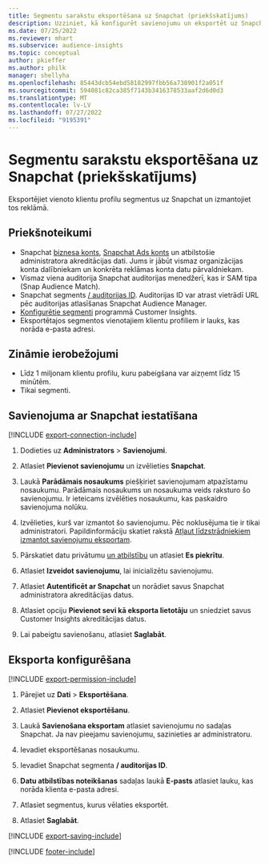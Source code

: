 ```yaml
---
title: Segmentu sarakstu eksportēšana uz Snapchat (priekšskatījums)
description: Uzziniet, kā konfigurēt savienojumu un eksportēt uz Snapchat.
ms.date: 07/25/2022
ms.reviewer: mhart
ms.subservice: audience-insights
ms.topic: conceptual
author: pkieffer
ms.author: philk
manager: shellyha
ms.openlocfilehash: 85443dcb54ebd58182997fbb56a738901f2a051f
ms.sourcegitcommit: 594081c82ca385f7143b3416378533aaf2d6d0d3
ms.translationtype: MT
ms.contentlocale: lv-LV
ms.lasthandoff: 07/27/2022
ms.locfileid: "9195391"
---
```

# <a name="export-segments-to-snapchat-preview"></a>Segmentu sarakstu eksportēšana uz Snapchat (priekšskatījums)

Eksportējiet vienoto klientu profilu segmentus uz Snapchat un izmantojiet tos reklāmā.

## <a name="prerequisites"></a>Priekšnoteikumi

- Snapchat [biznesa konts](https://business.snapchat.com/), [Snapchat Ads konts](https://ads.snapchat.com/) un atbilstošie administratora akreditācijas dati. Jums ir jābūt vismaz organizācijas konta dalībniekam un konkrēta reklāmas konta datu pārvaldniekam.
- Vismaz viena auditorija Snapchat auditorijas menedžerī, kas ir SAM tipa (Snap Audience Match).
- Snapchat segments [/ auditorijas ID](https://businesshelp.snapchat.com/s/article/custom-audiences). Auditorijas ID var atrast vietrādī URL pēc auditorijas atlasīšanas Snapchat Audience Manager.
- [Konfigurētie segmenti](segments.md) programmā Customer Insights.
- Eksportētajos segmentos vienotajiem klientu profiliem ir lauks, kas norāda e-pasta adresi.

## <a name="known-limitations"></a>Zināmie ierobežojumi

- Līdz 1 miljonam klientu profilu, kuru pabeigšana var aizņemt līdz 15 minūtēm.
- Tikai segmenti.

## <a name="set-up-connection-to-snapchat"></a>Savienojuma ar Snapchat iestatīšana

[!INCLUDE [export-connection-include](includes/export-connection-admn.md)]

1. Dodieties uz **Administrators** > **Savienojumi**.

1. Atlasiet **Pievienot savienojumu** un izvēlieties **Snapchat**.

1. Laukā **Parādāmais nosaukums** piešķiriet savienojumam atpazīstamu nosaukumu. Parādāmais nosaukums un nosaukuma veids raksturo šo savienojumu. Ir ieteicams izvēlēties nosaukumu, kas paskaidro savienojuma nolūku.

1. Izvēlieties, kurš var izmantot šo savienojumu. Pēc noklusējuma tie ir tikai administratori. Papildinformāciju skatiet rakstā [Atļaut līdzstrādniekiem izmantot savienojumu eksportam](connections.md#allow-contributors-to-use-a-connection-for-exports).

1. Pārskatiet datu privātumu [un atbilstību](connections.md#data-privacy-and-compliance) un atlasiet **Es piekrītu**.

1. Atlasiet **Izveidot savienojumu**, lai inicializētu savienojumu.

1. Atlasiet **Autentificēt ar Snapchat** un norādiet savus Snapchat administratora akreditācijas datus.

1. Atlasiet opciju **Pievienot sevi kā eksporta lietotāju** un sniedziet savus Customer Insights akreditācijas datus.

1. Lai pabeigtu savienošanu, atlasiet **Saglabāt**.

## <a name="configure-an-export"></a>Eksporta konfigurēšana

[!INCLUDE [export-permission-include](includes/export-permission.md)]

1. Pārejiet uz **Dati** > **Eksportēšana**.

1. Atlasiet **Pievienot eksportēšanu**.

1. Laukā **Savienošana eksportam** atlasiet savienojumu no sadaļas Snapchat. Ja nav pieejamu savienojumu, sazinieties ar administratoru.

1. Ievadiet eksportēšanas nosaukumu.

1. Ievadiet Snapchat segmenta **/ auditorijas ID**.

1. **Datu atbilstības noteikšanas** sadaļas laukā **E-pasts** atlasiet lauku, kas norāda klienta e-pasta adresi.

1. Atlasiet segmentus, kurus vēlaties eksportēt.

1. Atlasiet **Saglabāt**.

[!INCLUDE [export-saving-include](includes/export-saving.md)]

[!INCLUDE [footer-include](includes/footer-banner.md)]
